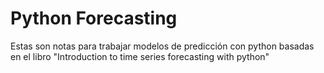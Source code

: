 # Python Forecasting

Estas son notas para trabajar modelos de predicción con python 
basadas en el libro "Introduction to time series forecasting with python"

